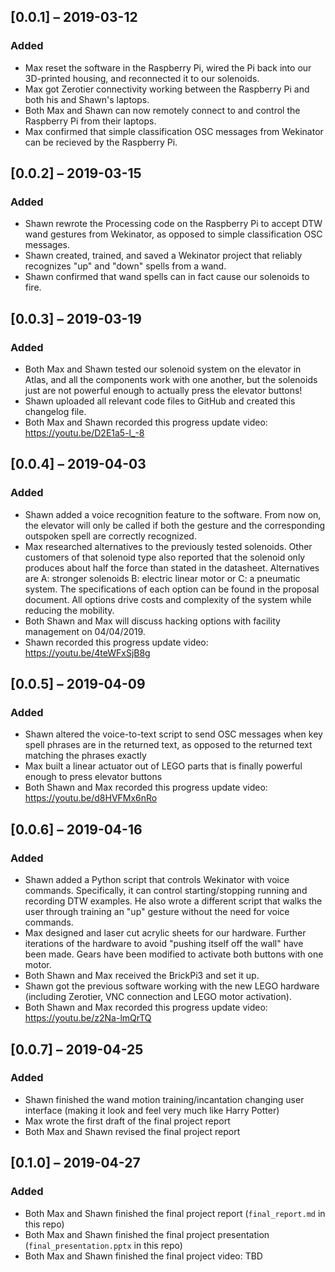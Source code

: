 ## [0.0.1] – 2019-03-12
### Added
 - Max reset the software in the Raspberry Pi, wired the Pi back into our 3D-printed housing, and reconnected it to our solenoids.
 - Max got Zerotier connectivity working between the Raspberry Pi and both his and Shawn's laptops.
 - Both Max and Shawn can now remotely connect to and control the Raspberry Pi from their laptops.
 - Max confirmed that simple classification OSC messages from Wekinator can be recieved by the Raspberry Pi.
 
## [0.0.2] – 2019-03-15
### Added
 - Shawn rewrote the Processing code on the Raspberry Pi to accept DTW wand gestures from Wekinator, as opposed to simple classification OSC messages.
 - Shawn created, trained, and saved a Wekinator project that reliably recognizes "up" and "down" spells from a wand. 
 - Shawn confirmed that wand spells can in fact cause our solenoids to fire.
 
## [0.0.3] – 2019-03-19
### Added
 - Both Max and Shawn tested our solenoid system on the elevator in Atlas, and all the components work with one another, but the solenoids just are not powerful enough to actually press the elevator buttons!
 - Shawn uploaded all relevant code files to GitHub and created this changelog file.
 - Both Max and Shawn recorded this progress update video: https://youtu.be/D2E1a5-l_-8

## [0.0.4] – 2019-04-03
### Added
 - Shawn added a voice recognition feature to the software. From now on, the elevator will only be called if both the gesture and the corresponding outspoken spell are correctly recognized. 
 - Max researched alternatives to the previously tested solenoids. Other customers of that solenoid type also reported that the solenoid only produces about half the force than stated in the datasheet. Alternatives are A: stronger solenoids B: electric linear motor or C: a pneumatic system. The specifications of each option can be found in the proposal document. All options drive costs and complexity of the system while reducing the mobility.
 - Both Shawn and Max will discuss hacking options with facility management on 04/04/2019.
 - Shawn recorded this progress update video: https://youtu.be/4teWFxSjB8g

## [0.0.5] – 2019-04-09
### Added
 - Shawn altered the voice-to-text script to send OSC messages when key spell phrases are in the returned text, as opposed to the returned text matching the phrases exactly
 - Max built a linear actuator out of LEGO parts that is finally powerful enough to press elevator buttons
 - Both Shawn and Max recorded this progress update video: https://youtu.be/d8HVFMx6nRo
 
## [0.0.6] – 2019-04-16
### Added
 - Shawn added a Python script that controls Wekinator with voice commands. Specifically, it can control starting/stopping running and recording DTW examples. He also wrote a different script that walks the user through training an "up" gesture without the need for voice commands.
 - Max designed and laser cut acrylic sheets for our hardware. Further iterations of the hardware to avoid "pushing itself off the wall" have been made. Gears have been modified to activate both buttons with one motor.
 - Both Shawn and Max received the BrickPi3 and set it up.
 - Shawn got the previous software working with the new LEGO hardware (including Zerotier, VNC connection and LEGO motor activation).
 - Both Shawn and Max recorded this progress update video: https://youtu.be/z2Na-lmQrTQ
 
## [0.0.7] – 2019-04-25
### Added
 - Shawn finished the wand motion training/incantation changing user interface (making it look and feel very much like Harry Potter)
 - Max wrote the first draft of the final project report
 - Both Max and Shawn revised the final project report
 
## [0.1.0] – 2019-04-27
### Added
 - Both Max and Shawn finished the final project report (`final_report.md` in this repo)
 - Both Max and Shawn finished the final project presentation (`final_presentation.pptx` in this repo)
 - Both Max and Shawn finished the final project video: TBD

